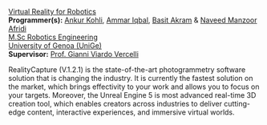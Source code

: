 [Virtual Reality for Robotics](https://corsi.unige.it/en/off.f/2022/ins/60239?codcla=10635)<br>
**Programmer(s):** [Ankur Kohli](https://github.com/ankurkohli007), [Ammar Iqbal](https://github.com/ammariqbal48), [Basit Akram](https://github.com/abdulbasit656) & [Naveed Manzoor Afridi](https://github.com/Naveed776)<br>
[M.Sc Robotics Engineering](https://corsi.unige.it/corsi/10635)<br>
[University of Genoa (UniGe)](https://unige.it/en)<br>
**Supervisor:** [Prof. Gianni Viardo Vercelli](https://rubrica.unige.it/personale/VUZCWVtr)

RealityCapture (V.1.2.1) is the state-of-the-art photogrammetry software solution that is changing the industry. It is currently the fastest solution on the market, which brings effectivity to your work and allows you to focus on your targets.
Moreover, the Unreal Engine 5 is most advanced real-time 3D creation tool, which enables creators across industries to deliver cutting-edge content, interactive experiences, and immersive virtual worlds.

